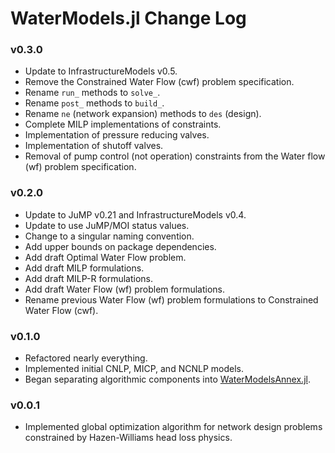 WaterModels.jl Change Log
=========================

### v0.3.0
- Update to InfrastructureModels v0.5.
- Remove the Constrained Water Flow (cwf) problem specification.
- Rename `run_` methods to `solve_`.
- Rename `post_` methods to `build_`.
- Rename `ne` (network expansion) methods to `des` (design).
- Complete MILP implementations of constraints.
- Implementation of pressure reducing valves.
- Implementation of shutoff valves.
- Removal of pump control (not operation) constraints from the Water flow (wf) problem specification.

### v0.2.0
- Update to JuMP v0.21 and InfrastructureModels v0.4.
- Update to use JuMP/MOI status values.
- Change to a singular naming convention.
- Add upper bounds on package dependencies.
- Add draft Optimal Water Flow problem.
- Add draft MILP formulations.
- Add draft MILP-R formulations.
- Add draft Water Flow (wf) problem formulations.
- Rename previous Water Flow (wf) problem formulations to Constrained Water Flow (cwf).

### v0.1.0
- Refactored nearly everything.
- Implemented initial CNLP, MICP, and NCNLP models.
- Began separating algorithmic components into [WaterModelsAnnex.jl](https://github.com/lanl-ansi/WaterModelsAnnex.jl).

### v0.0.1
- Implemented global optimization algorithm for network design problems constrained by Hazen-Williams head loss physics.
